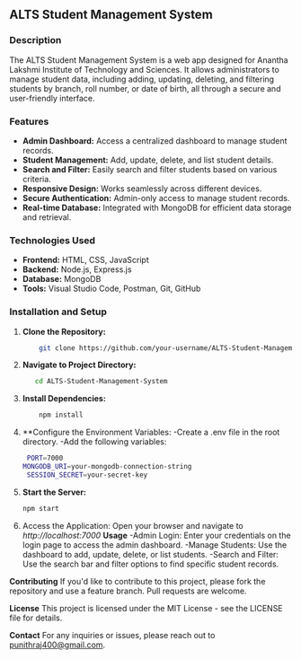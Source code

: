 ## ALTS Student Management System

### Description
The ALTS Student Management System is a web app designed for Anantha Lakshmi Institute of Technology and Sciences. It allows administrators to manage student data, including adding, updating, deleting, and filtering students by branch, roll number, or date of birth, all through a secure and user-friendly interface.

### Features
- **Admin Dashboard:** Access a centralized dashboard to manage student records.
- **Student Management:** Add, update, delete, and list student details.
- **Search and Filter:** Easily search and filter students based on various criteria.
- **Responsive Design:** Works seamlessly across different devices.
- **Secure Authentication:** Admin-only access to manage student records.
- **Real-time Database:** Integrated with MongoDB for efficient data storage and retrieval.

### Technologies Used
- **Frontend:** HTML, CSS, JavaScript
- **Backend:** Node.js, Express.js
- **Database:** MongoDB
- **Tools:** Visual Studio Code, Postman, Git, GitHub

### Installation and Setup
1. **Clone the Repository:**
   ```bash
       git clone https://github.com/your-username/ALTS-Student-Management-System.git
2. **Navigate to Project Directory:**
    ```bash
       cd ALTS-Student-Management-System
3. **Install Dependencies:**
   ```bash
       npm install
4. **Configure the Environment Variables:
      -Create a .env file in the root directory.
      -Add the following variables:
   ```bash
    PORT=7000
   MONGODB_URI=your-mongodb-connection-string
    SESSION_SECRET=your-secret-key
5. **Start the Server:**
   ```bash
   npm start
6. Access the Application:
Open your browser and navigate to *http://localhost:7000*
**Usage**
  -Admin Login: Enter your credentials on the login page to access the admin dashboard.
  -Manage Students: Use the dashboard to add, update, delete, or list students.
  -Search and Filter: Use the search bar and filter options to find specific student records.
   
**Contributing**
If you'd like to contribute to this project, please fork the repository and use a feature branch. Pull requests are welcome.

**License**
This project is licensed under the MIT License - see the LICENSE file for details.

**Contact**
For any inquiries or issues, please reach out to punithraj400@gmail.com.
   

